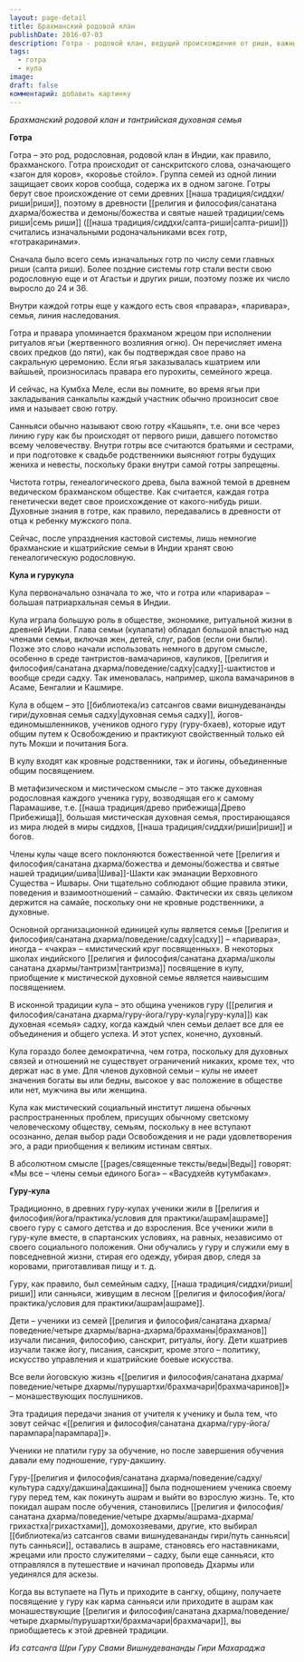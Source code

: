 ```yaml
---
layout: page-detail
title: Брахманский родовой клан
publishDate: 2016-07-03
description: Готра - родовой клан, ведущий происхождение от риши, важный для ритуалов и браков. Кула - духовная семья, объединяющая учеников одного гуру вне кровных связей, важна в тантризме как мистическая община и линия передачи. Гурукула - традиция совместного проживания и обучения учеников у гуру в ашраме, где формируется духовная семья и передаётся знание через практику и служение.
tags:
  - готра
  - кула
image: 
draft: false
комментарий: добавить картинку
---
```


_Брахманский родовой клан и тантрийская духовная семья_

**Готра**

Готра – это род, родословная, родовой клан в Индии, как правило, брахманского. Готра происходит от санскритского слова, означающего «загон для коров», «коровье стойло». Группа семей из одной линии защищает своих коров сообща, содержа их в одном загоне. Готры берут свое происхождение от семи древних [[наша традиция/сиддхи/риши|риши]], поэтому в древности [[религия и философия/санатана дхарма/божества и демоны/божества и святые нашей традиции/семь риши|семь риши]] ([[наша традиция/сиддхи/сапта-риши|сапта-риши]]) считались изначальными родоначальниками всех готр, «готракаринами».

Сначала было всего семь изначальных готр по числу семи главных риши (сапта риши). Более поздние системы готр стали вести свою родословную еще и от Агастьи и других риши, поэтому позже их число выросло до 24 и 36.

Внутри каждой готры еще у каждого есть своя «правара», «паривара», семья, линия наследования.

Готра и правара упоминается брахманом жрецом при исполнении ритуалов ягьи (жертвенного возлияния огню). Он перечисляет имена своих предков (до пяти), как бы подтверждая свое право на сакральную церемонию. Если ягья заказывалась кшатрием или вайшьей, произносилась правара его пурохиты, семейного жреца.

И сейчас, на Кумбха Меле, если вы помните, во время ягьи при закладывания санкальпы каждый участник обычно произносит свое имя и называет свою готру.

Санньяси обычно называют свою готру «Кашьяп», т.е. они все через линию гуру как бы происходят от первого риши, давшего потомство всему человечеству. Внутри готры все считаются братьями и сестрами, и при подготовке к свадьбе родственники выясняют готры будущих жениха и невесты, поскольку браки внутри самой готры запрещены.

Чистота готры, генеалогического древа, была важной темой в древнем ведическом брахманском обществе. Как считается, каждая готра генетически ведет свое происхождение от какого-нибудь риши. Духовные знания в готре, как правило, передавались в древности от отца к ребенку мужского пола. 

Сейчас, после упразднения кастовой системы, лишь немногие брахманские и кшатрийские семьи в Индии хранят свою генеалогическую родословную.

**Кула и гурукула**

Кула первоначально означала то же, что и готра или «паривара» – большая патриархальная семья в Индии. 

Кула играла большую роль в обществе, экономике, ритуальной жизни в древней Индии. Глава семьи (кулапати) обладал большой властью над членами семьи, включая жен, детей, слуг, рабов (если они были). Позже это слово начали использовать немного в другом смысле, особенно в среде тантристов-вамачаринов, кауликов, [[религия и философия/санатана дхарма/поведение/садху|садху]]-шактистов и вообще среди садху. Так именовалась, например, школа вамачаринов в Асаме, Бенгалии и Кашмире. 

Кула в общем – это [[библиотека/из сатсангов свами вишнудевананды гири/духовная семья садху|духовная семья садху]], йогов-единомышленников, учеников одного гуру (гуру-бхаев), которые идут общим путем к Освобождению и практикуют свойственный только ей путь Мокши и почитания Бога. 

В кулу входят как кровные родственники, так и йогины, объединенные общим посвящением.

В метафизическом и мистическом смысле – это также духовная родословная каждого ученика гуру, возводящая его к самому Парамашиве, т.е. [[наша традиция/древо прибежища|Древо Прибежища]], большая мистическая духовная семья, простирающаяся из мира людей в миры сиддхов, [[наша традиция/сиддхи/риши|риши]] и богов.

Члены кулы чаще всего поклоняются божественной чете [[религия и философия/санатана дхарма/божества и демоны/божества и святые нашей традиции/шива|Шива]]-Шакти как эманации Верховного Существа – Ишвары. Они тщательно соблюдают общие правила этики, поведения и взаимоотношений – самайю. Фактически их связь целиком держится на самайе, поскольку они не кровные родственники, а духовные.

Основной организационной единицей кулы является семья [[религия и философия/санатана дхарма/поведение/садху|садху]] – «паривара», иногда – «чакра» – «мистический круг посвященных». В некоторых школах индийского [[религия и философия/санатана дхарма/школы санатана дхармы/тантризм|тантризма]] посвящение в кулу, приобщение к мистической духовной семье является наивысшим посвящением. 

В исконной традиции кула – это община учеников гуру ([[религия и философия/санатана дхарма/гуру-йога/гуру-кула|гуру-кула]]) как духовная «семья» садху, когда каждый член семьи делает все для ее объединения и общего успеха. И этот успех, конечно, духовный.

Кула гораздо более демократична, чем готра, поскольку для духовных связей и отношений не существует ограничений никаких, кроме тех, что держат нас в уме. Для членов духовной семьи – кулы не имеет значения богаты вы или бедны, высокое у вас положение в обществе или нет, мужчина вы или женщина.

Кула как мистический социальный институт лишена обычных распространенных проблем, присущих обычному светскому человеческому обществу, семьям, поскольку в нее вступают осознанно, делая выбор ради Освобождения и не ради удовлетворения эго, а ради приобщения к великим истинам святых.

В абсолютном смысле [[pages/священные тексты/веды|Веды]] говорят: «Мы все – члены семьи единого Бога» – «Васудхейв кутумбакам».

**Гуру-кула**

Традиционно, в древних гуру-кулах ученики жили в [[религия и философия/йога/практика/условия для практики/ашрам|ашраме]] своего гуру с самого детства и до взросления. Все ученики жили в гуру-куле вместе, в спартанских условиях, на равных, независимо от своего социального положения. Они обучались у гуру и служили ему в повседневной жизни, стирая его одежду, убирая двор, следя за коровами, приготавливая пищу и т. д.

Гуру, как правило, был семейным садху, [[наша традиция/сиддхи/риши|риши]] или санньяси, живущим в лесном [[религия и философия/йога/практика/условия для практики/ашрам|ашраме]].

Дети – ученики из семей [[религия и философия/санатана дхарма/поведение/четыре дхармы/варна-дхарма/брахманы|брахманов]] изучали писания, философию, санскрит, ритуалы, йогу. Дети кшатриев изучали также йогу, писания, санскрит, кроме этого – политику, искусство управления и кшатрийские боевые искусства.

Все вели йоговскую жизнь «[[религия и философия/санатана дхарма/поведение/четыре дхармы/пурушартхи/брахмачари|брахмачаринов]]» – монашествующих послушников. 

Эта традиция передачи знания от учителя к ученику и была тем, что зовут сейчас «[[религия и философия/санатана дхарма/гуру-йога/парампара|парампара]]». 

Ученики не платили гуру за обучение, но после завершения обучения давали ему подношение, гуру-дакшину.

Гуру-[[религия и философия/санатана дхарма/поведение/садху/культура садху/дакшина|дакшина]] была подношением ученика своему гуру перед тем, как покинуть ашрам и выйти во взрослую жизнь. Те, кто покидал ашрам после обучения, становились [[религия и философия/санатана дхарма/поведение/четыре дхармы/ашрама-дхарма/грихастха|грихастхами]], домохозяевами, другие, кто выбирал [[библиотека/из сатсангов свами вишнудевананды гири/путь санньяси|путь санньяси]], оставались в ашраме, становясь его наставниками, жрецами или просто служителями – садху, были еще санньяси, кто отправлялся в путешествие и начинал проповедь Дхармы или уединялся для аскезы.

Когда вы вступаете на Путь и приходите в сангху, общину, получаете посвящение у гуру как карма санньяси или приходите в ашрам как монашествующие [[религия и философия/санатана дхарма/поведение/четыре дхармы/пурушартхи/брахмачари|брахмачари]], вы приобщаетесь к этой древней традиции.

*Из сатсанга Шри Гуру Свами Вишнудевананды Гири Махараджа*
